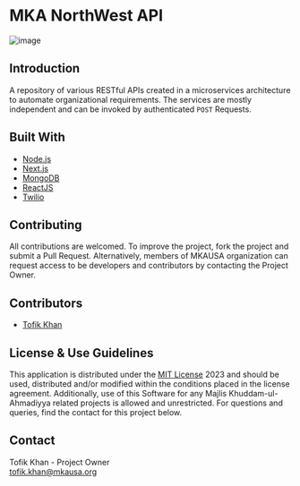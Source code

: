 # MKA NorthWest API

![image](https://user-images.githubusercontent.com/55766480/215967645-edbaedfc-6e8d-424d-869b-e15e4facde7c.png)

## Introduction

A repository of various RESTful APIs created in a microservices architecture to automate organizational requirements. The services are mostly independent and can be invoked by authenticated `POST` Requests.

## Built With

- [Node.js](https://nodejs.org/)
- [Next.js](https://nextjs.org/)
- [MongoDB](https://www.mongodb.com/)
- [ReactJS](https://reactjs.org/)
- [Twilio](https://twilio.com)

## Contributing

All contributions are welcomed. To improve the project, fork the project and submit a Pull Request. Alternatively, members of MKAUSA organization can request access to be developers and contributors by contacting the Project Owner.

## Contributors

- [Tofik Khan](https://github.com/tofik-khan)

## License & Use Guidelines

This application is distributed under the [MIT License](LICENSE.md) 2023 and should be used, distributed and/or modified within the conditions placed in the license agreement. Additionally, use of this Software for any Majlis Khuddam-ul-Ahmadiyya related projects is allowed and unrestricted. For questions and queries, find the contact for this project below.

## Contact

Tofik Khan - Project Owner\
tofik.khan@mkausa.org
